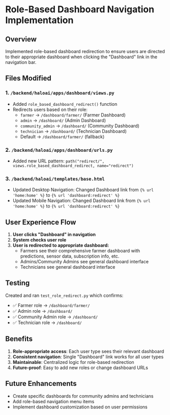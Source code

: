 # Role-Based Dashboard Navigation Implementation

## Overview

Implemented role-based dashboard redirection to ensure users are directed to their appropriate dashboard when clicking the "Dashboard" link in the navigation bar.

## Files Modified

### 1. `/backend/haloai/apps/dashboard/views.py`

- Added `role_based_dashboard_redirect()` function
- Redirects users based on their role:
  - `farmer` → `/dashboard/farmer/` (Farmer Dashboard)
  - `admin` → `/dashboard/` (Admin Dashboard)
  - `community_admin` → `/dashboard/` (Community Dashboard)
  - `technician` → `/dashboard/` (Technician Dashboard)
  - Default → `/dashboard/farmer/` (fallback)

### 2. `/backend/haloai/apps/dashboard/urls.py`

- Added new URL pattern: `path("redirect/", views.role_based_dashboard_redirect, name="redirect")`

### 3. `/backend/haloai/templates/base.html`

- Updated Desktop Navigation: Changed Dashboard link from `{% url 'home:home' %}` to `{% url 'dashboard:redirect' %}`
- Updated Mobile Navigation: Changed Dashboard link from `{% url 'home:home' %}` to `{% url 'dashboard:redirect' %}`

## User Experience Flow

1. **User clicks "Dashboard" in navigation**
2. **System checks user role**
3. **User is redirected to appropriate dashboard:**
   - Farmers see their comprehensive farmer dashboard with predictions, sensor data, subscription info, etc.
   - Admins/Community Admins see general dashboard interface
   - Technicians see general dashboard interface

## Testing

Created and ran `test_role_redirect.py` which confirms:

- ✅ Farmer role → `/dashboard/farmer/`
- ✅ Admin role → `/dashboard/`
- ✅ Community Admin role → `/dashboard/`
- ✅ Technician role → `/dashboard/`

## Benefits

1. **Role-appropriate access**: Each user type sees their relevant dashboard
2. **Consistent navigation**: Single "Dashboard" link works for all user types
3. **Maintainable**: Centralized logic for role-based redirection
4. **Future-proof**: Easy to add new roles or change dashboard URLs

## Future Enhancements

- Create specific dashboards for community admins and technicians
- Add role-based navigation menu items
- Implement dashboard customization based on user permissions

